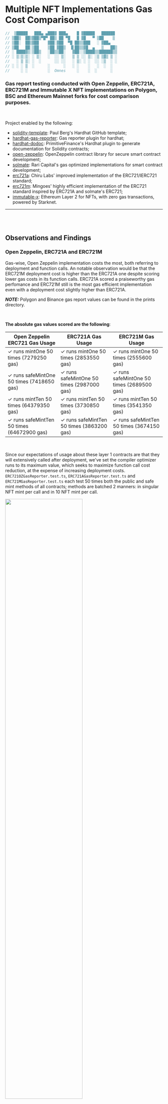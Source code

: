 # Multiple NFT Implementations Gas Cost Comparison

```ts
//  ▒█████   ███▄ ▄███▓ ███▄    █ ▓█████   ██████
// ▒██▒  ██▒▓██▒▀█▀ ██▒ ██ ▀█   █ ▓█   ▀ ▒██    ▒
// ▒██░  ██▒▓██    ▓██░▓██  ▀█ ██▒▒███   ░ ▓██▄
// ▒██   ██░▒██    ▒██ ▓██▒  ▐▌██▒▒▓█  ▄   ▒   ██▒
// ░ ████▓▒░▒██▒   ░██▒▒██░   ▓██░░▒████▒▒██████▒▒
// ░ ▒░▒░▒░ ░ ▒░   ░  ░░ ▒░   ▒ ▒ ░░ ▒░ ░▒ ▒▓▒ ▒ ░
//   ░ ▒ ▒░ ░  ░      ░░ ░░   ░ ▒░ ░ ░  ░░ ░▒  ░ ░
// ░ ░ ░ ▒  ░      ░      ░   ░ ░    ░   ░  ░  ░
//     ░ ░         ░  Omnes     ░    ░  ░      ░
```

### Gas report testing conducted with Open Zeppelin, ERC721A, ERC721M and Immutable X NFT implementations on Polygon, BSC and Ethereum Mainnet forks for cost comparison purposes.

<br>

Project enabled by the following:

- [solidity-template](https://github.com/paulrberg/solidity-template): Paul Berg's Hardhat GitHub template;
- [hardhat-gas-reporter](https://github.com/cgewecke/hardhat-gas-reporter): Gas reporter plugin for hardhat;
- [hardhat-dodoc](https://github.com/primitivefinance/primitive-dodoc): PrimitiveFinance's Hardhat plugin to generate documentation for Solidity contracts;
- [open-zeppelin](https://github.com/OpenZeppelin/openzeppelin-contracts): OpenZeppelin contract library for secure smart contract development;
- [solmate](https://github.com/Rari-Capital/solmate): Rari Capital's gas optimized implementations for smart contract development;
- [erc721a](https://www.erc721a.org/): Chiru Labs' improved implementation of the ERC721/IERC721 standard;
- [erc721m](https://www.mingoes.io/erc721m): Mingoes' highly efficient implementation of the ERC721 standard inspired by ERC721A and solmate's ERC721;
- [immutable-x](https://github.com/immutable/imx-contracts): Ethereum Layer 2 for NFTs, with zero gas transactions, powered by Starknet.

---

<br>
<br>

## Observations and Findings

### Open Zeppelin, ERC721A and ERC721M 

Gas-wise, Open Zeppelin implementation costs the most, both referring to deployment and function calls. An notable observation would be that the ERC721M deployment cost is higher than the ERC721A one despite scoring lower gas costs in its function calls. ERC721A scored a praiseworthy gas perfomance and ERC721M still is the most gas efficient implementation even with a deployment cost slightly higher than ERC721A.

**_NOTE:_**  Polygon and Binance gas report values can be found in the prints directory.

<br>

  **The absolute gas values scored are the following**: 

| **Open Zeppelin ERC721 Gas Usage** 	| **ERC721A Gas Usage** 	| **ERC721M Gas Usage** 	|
|---	|---	|---	|
| ✓ runs mintOne 50 times (7279250 gas) 	| ✓ runs mintOne 50 times (2853550 gas) 	| ✓ runs mintOne 50 times (2555600 gas) 	|
| ✓ runs safeMintOne 50 times (7418650 gas) 	| ✓ runs safeMintOne 50 times (2987000 gas) 	| ✓ runs safeMintOne 50 times (2689500 gas) 	|
| ✓ runs mintTen 50 times (64379350 gas) 	| ✓ runs mintTen 50 times (3730850 gas) 	| ✓ runs mintTen 50 times (3541350 gas) 	|
| ✓ runs safeMintTen 50 times (64672900 gas) 	| ✓ runs safeMintTen 50 times (3863200 gas) 	| ✓ runs safeMintTen 50 times (3674150 gas) 	|

<br>

Since our expectations of usage about these layer 1 contracts are that they will extensively called after deployment,  we've set the compiler optimizer runs to its maximum value, which seeks to maximize function call cost reduction, at the expense of increasing deployment costs. `ERC721OZGasReporter.test.ts`, `ERC721AGasReporter.test.ts` and `ERC721MGasReporter.test.ts` each test 50 times both the public and safe mint methods of all contracts; methods are batched 2 manners: in singular NFT mint per call and in 10 NFT mint per call.

<img src="./prints/l1.png" alt="" style="height:70%; width:70%;"/> 

### Immutable X

Only 1 NFT contract is minted on `ERC721IMXGasReporter.test.ts` due to the fact that further minting is intended to be held on layer 2 infrastructure for gasless transactions. In that regard, we've set the compiler optimizer runs to 1, which conducts the minimum amount of runs for further function call cost reduction, decreasing deployment costs.

<img src="./prints/imx.png" alt="" style="height:80%; width:80%;"/> 

The average price for deploying and minting a single layer 2 compatible NFT floats around the price of 50 mintOne function calls on layer 1 NFT contracts. As aforementioned, said price is to be compensated with layer 2 gasless transactions.

---

<br>
<br>

## Usage

### Pre Requisites

- [Node (v16 LTS)](https://nodejs.org/en/download/);
- [Yarn](https://classic.yarnpkg.com/en/docs/install/);
- [Git](https://git-scm.com/downloads).

### Setting the `.env` file

Before running any command, you need to create a `.env` file and set a 12 word BIP-39 compatible mnemonic, a Infura Ethereum API key and a Etherscan API key as environment variables. Follow the example in `.env.example`. If you don't already have a mnemonic, use this [website](https://iancoleman.io/bip39/) to generate one. You can get your API keys for Infura and Etherscan, respectively, [here][33] and [here][44].

### Install

Then, proceed with installing dependencies:

```sh
$ yarn install
```

### Compile

And compile the smart contracts with Hardhat:

```sh
$ yarn compile
```

---

<br>
<br>

### Setting necessary config options

#### Change `token` and `gasPriceApi` values in gas reporter `config.js` file, located at the following dev dependencies path:

```
/node_modules/eth-gas-reporter/lib/config.js
```

```js
class Config {
  constructor(options = {}) {
    this.token = options.token || "ETH";
    this.currency = options.currency || "brl";
    this.gasPriceApi =
      options.gasPriceApi ||
      "https://api.etherscan.io/api?module=proxy&action=eth_gasPrice";
    this.coinmarketcap =
      options.coinmarketcap || "{INSERT_API_KEY}";
```

#### You can get your own `coinmarketcap` API key [here][55] and change `{INSERT_API_KEY}` for it .

- #### `token` and `gasPriceApi` options:

| Network            | token | gasPriceApi                                                      |
| ------------------ | ----- | ---------------------------------------------------------------- |
| Ethereum (default) | ETH   | https://api.etherscan.io/api?module=proxy&action=eth_gasPrice    |
| Binance            | BNB   | https://api.bscscan.com/api?module=proxy&action=eth_gasPrice     |
| Polygon            | MATIC | https://api.polygonscan.com/api?module=proxy&action=eth_gasPrice |

* Should be set to Ethereum for Immutable X contracts testing. 
---

<br>

### Fork

Run a local node forked from a Mainnet network by providing and endpoint url to the `--fork` flag in a terminal

```sh
$ yarn hardhat node --fork "{INSERT_MAINNET_ENDPOINT}"
```

| Network            | {INSERT_MAINNET_ENDPOINT}                             |
| ------------------ | ----------------------------------------------------- |
| Ethereum (default) | https://mainnet.infura.io/v3/{INFURA_MAINNET_API_KEY} |
| Binance            | https://bsc-dataseed.binance.org/                     |
| Polygon            | https://rpc-mumbai.maticvigil.com                     |

---

<br>

### **Gas test the Layer 1 NFTs**

In a separate terminal, run the gas reporting tests against the already set local Mainnet fork:

```sh
$ yarn gastest
```

### **Gas test the Immutable X NFT**

In a terminal separate from the one being used for the hardhat node, run the gas reporting tests against the already set local Ethereum Mainnet fork:

```sh
$ yarn imxtest
```
**_NOTE:_**  Preferably, re-run your local Mainnet fork if testing right after running the layer 1 NFT tests.

---

<br>

### Clean

Delete the smart contract artifacts, the coverage reports and the Hardhat cache:

```sh
$ yarn clean
```

[33]: https://infura.io/pricing
[44]: https://etherscan.io/apis
[55]: https://coinmarketcap.com/api/pricing/
